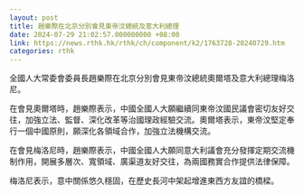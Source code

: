 ```yaml
---
layout: post
title: 趙樂際在北京分別會見東帝汶總統及意大利總理
date: 2024-07-29 21:02:57.000000000 +08:00
link: https://news.rthk.hk/rthk/ch/component/k2/1763728-20240729.htm
categories: rthk
---
```


全國人大常委會委員長趙樂際在北京分別會見東帝汶總統奧爾塔及意大利總理梅洛尼。

在會見奧爾塔時，趙樂際表示，中國全國人大願繼續同東帝汶國民議會密切友好交往，加強立法、監督、深化改革等治國理政經驗交流。奧爾塔表示，東帝汶堅定奉行一個中國原則，願深化各領域合作，加強立法機構交流。

在會見梅洛尼時，趙樂際表示，中國全國人大願同意大利議會充分發揮定期交流機制作用，開展多層次、寬領域、廣渠道友好交往，為兩國務實合作提供法律保障。

梅洛尼表示，意中關係悠久穩固，在歷史長河中架起增進東西方友誼的橋樑。
